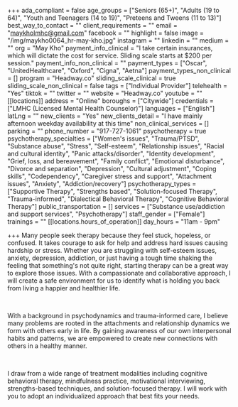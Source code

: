 +++
ada_compliant = false
age_groups = ["Seniors (65+)", "Adults (19 to 64)", "Youth and Teenagers (14 to 19)", "Preteens and Tweens (11 to 13)"]
best_way_to_contact = ""
client_requirements = ""
email = "maykholmhc@gmail.com"
facebook = ""
highlight = false
image = "/img/maykho0064_hr-may-kho.jpg"
instagram = ""
linkedin = ""
medium = ""
org = "May Kho"
payment_info_clinical = "I take certain insurances, which will dictate the cost for service. Sliding scale starts at $200 per session."
payment_info_non_clinical = ""
payment_types = ["Oscar", "UnitedHealthcare", "Oxford", "Cigna", "Aetna"]
payment_types_non_clinical = []
program = "Headway.co"
sliding_scale_clinical = true
sliding_scale_non_clinical = false
tags = ["Individual Provider"]
telehealth = "Yes"
tiktok = ""
twitter = ""
website = "Headway.co"
youtube = ""
[[locations]]
address = "Online"
boroughs = ["Citywide"]
credentials = ["LMHC (Licensed Mental Health Counselor)"]
languages = ["English"]
latLng = ""
new_clients = "Yes"
new_clients_detail = "I have mainly afternoon weekday availability at this time"
non_clinical_services = []
parking = ""
phone_number = "917-727-1061"
psychotherapy = true
psychotherapy_specialties = ["Women's issues", "Trauma/PTSD", "Substance abuse", "Stress", "Self-esteem", "Relationship issues", "Racial and cultural identity", "Panic attacks/disorder", "Identity development", "Grief, loss, and bereavement", "Family conflict", "Emotional disturbance", "Divorce and separation", "Depression", "Cultural adjustment", "Coping skills", "Codependency", "Caregiver stress and support", "Attachment issues", "Anxiety", "Addiction/recovery"]
psychotherapy_types = ["Supportive Therapy", "Strengths based", "Solution-focused Therapy", "Trauma-informed", "Dialectical Behavioral Therapy", "Cognitive Behavioral Therapy"]
public_transportation = []
services = ["Substance use/addiction and support services", "Psychotherapy"]
staff_gender = ["Female"]
trainings = ""
[[locations.hours_of_operation]]
day_hours = "11am - 9pm"

+++
Many people seek therapy because they feel stuck, hopeless, or confused. It takes courage to ask for help and address hard issues causing hardship or stress. Whether you are struggling with self-esteem issues, anxiety, depression, addiction, or just having a tough time shaking the feeling that something's not quite right, starting therapy can be a great way to explore those issues. With a compassionate and collaborative approach, I will create a safe environment for us to identify what is holding you back from living a happier and healthier life. 

<br>

With a background in psychodynamics and trauma-informed care, I believe many problems are rooted in the attachments and relationship dynamics we form with others early in life. By gaining awareness of our own interpersonal habits and patterns, we are empowered to create new connections with others in a healthy manner. 

<br>

I draw from a wide range of treatment modalities including cognitive behavioral therapy, mindfulness practice, motivational interviewing, strengths-based techniques, and solution-focused therapy. I will work with you to adopt an individualized approach that best fits your needs.